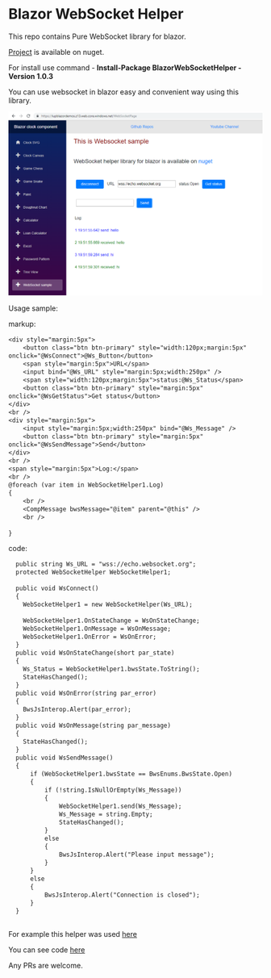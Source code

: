 # Blazor WebSocket Helper

This repo contains Pure WebSocket library for blazor.

[Project](https://www.nuget.org/packages/BlazorWebSocketHelper/) is available on nuget.

For install use command - **Install-Package BlazorWebSocketHelper -Version 1.0.3**

You can use websocket in blazor easy and convenient way using this library.

![image](https://raw.githubusercontent.com/Lupusa87/BlazorWebSocketHelper/master/Untitled.png)


Usage sample:

markup:
```
<div style="margin:5px">
    <button class="btn btn-primary" style="width:120px;margin:5px" onclick="@WsConnect">@Ws_Button</button>
    <span style="margin:5px">URL</span>
    <input bind="@Ws_URL" style="margin:5px;width:250px" />
    <span style="width:120px;margin:5px">status:@Ws_Status</span>
    <button class="btn btn-primary" style="margin:5px" onclick="@WsGetStatus">Get status</button>
</div>
<br />
<div style="margin:5px">
    <input style="margin:5px;width:250px" bind="@Ws_Message" />
    <button class="btn btn-primary" style="margin:5px" onclick="@WsSendMessage">Send</button>
</div>
<br />
<span style="margin:5px">Log:</span>
<br />
@foreach (var item in WebSocketHelper1.Log)
{
    <br />
    <CompMessage bwsMessage="@item" parent="@this" />
    <br />

}
```


code:
```
  public string Ws_URL = "wss://echo.websocket.org";
  protected WebSocketHelper WebSocketHelper1;
  
  public void WsConnect()
  {
    WebSocketHelper1 = new WebSocketHelper(Ws_URL);

    WebSocketHelper1.OnStateChange = WsOnStateChange;
    WebSocketHelper1.OnMessage = WsOnMessage;
    WebSocketHelper1.OnError = WsOnError;
  }
  public void WsOnStateChange(short par_state)
  {
    Ws_Status = WebSocketHelper1.bwsState.ToString();
    StateHasChanged();
  }
  public void WsOnError(string par_error)
  {
    BwsJsInterop.Alert(par_error);
  }
  public void WsOnMessage(string par_message)
  {
    StateHasChanged();
  }
  public void WsSendMessage()
  {
      if (WebSocketHelper1.bwsState == BwsEnums.BwsState.Open)
      {
          if (!string.IsNullOrEmpty(Ws_Message))
          {
              WebSocketHelper1.send(Ws_Message);
              Ws_Message = string.Empty;
              StateHasChanged();
          }
          else
          {
              BwsJsInterop.Alert("Please input message");
          }
      }
      else
      {
          BwsJsInterop.Alert("Connection is closed");
      }
  }
  
```


For example this helper was used [here](https://lupblazordemos.z13.web.core.windows.net/WebSocketPage)

You can see code [here](https://github.com/Lupusa87/LupusaBlazorProjects/blob/master/BlazorApp1/Pages/WebSocketPage.cshtml)

Any PRs are welcome.
